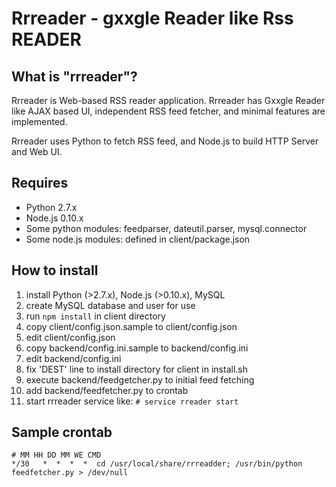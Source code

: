 Rrreader - gxxgle Reader like Rss READER
========================================


What is "rrreader"?
-------------------

Rrreader is Web-based RSS reader application. Rrreader has Gxxgle Reader
like AJAX based UI, independent RSS feed fetcher, and minimal features
are implemented.

Rrreader uses Python to fetch RSS feed, and Node.js to build HTTP Server
and Web UI.


Requires
--------
 * Python 2.7.x
 * Node.js 0.10.x
 * Some python modules: feedparser, dateutil.parser, mysql.connector
 * Some node.js modules: defined in client/package.json



How to install
--------------

1. install Python (>2.7.x), Node.js (>0.10.x), MySQL
2. create MySQL database and user for use
3. run `npm install` in client directory
4. copy client/config.json.sample to client/config.json
5. edit client/config.json
6. copy backend/config.ini.sample to backend/config.ini
7. edit backend/config.ini
8. fix 'DEST' line to install directory for client in install.sh
9. execute backend/feedgetcher.py to initial feed fetching
10. add backend/feedfetcher.py to crontab
11. start rrreader service like: `# service rreader start`


Sample crontab
--------------
    # MM HH DD MM WE CMD
    */30   *  *  *  *  cd /usr/local/share/rrreadder; /usr/bin/python feedfetcher.py > /dev/null


